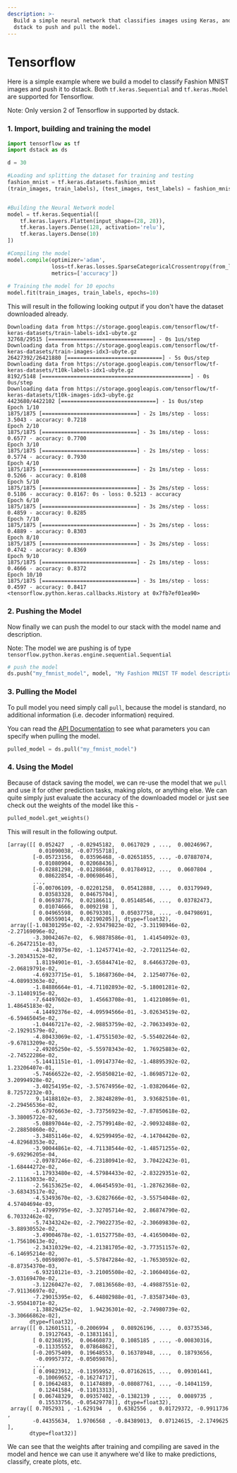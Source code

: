 ```yaml
---
description: >-
  Build a simple neural network that classifies images using Keras, and using
  dstack to push and pull the model.
---
```


# Tensorflow

Here is a simple example where we build a model to classify Fashion MNIST images and push it to dstack. Both `tf.keras.Sequential` and `tf.keras.Model` are supported for Tensorflow.

Note: Only version 2 of Tensorflow in supported by dstack.

### 1. Import, building and training the model

```python
import tensorflow as tf
import dstack as ds

d = 30

#Loading and splitting the dataset for training and testing
fashion_mnist = tf.keras.datasets.fashion_mnist
(train_images, train_labels), (test_images, test_labels) = fashion_mnist.load_data()


#Building the Neural Network model 
model = tf.keras.Sequential([
    tf.keras.layers.Flatten(input_shape=(28, 28)),
    tf.keras.layers.Dense(128, activation='relu'),
    tf.keras.layers.Dense(10)
])

#Compiling the model
model.compile(optimizer='adam',
              loss=tf.keras.losses.SparseCategoricalCrossentropy(from_logits=True),
              metrics=['accuracy'])
              
# Training the model for 10 epochs
model.fit(train_images, train_labels, epochs=10)
```

This will result in the following looking output if you don't have the dataset downloaded already.

```text
Downloading data from https://storage.googleapis.com/tensorflow/tf-keras-datasets/train-labels-idx1-ubyte.gz
32768/29515 [=================================] - 0s 1us/step
Downloading data from https://storage.googleapis.com/tensorflow/tf-keras-datasets/train-images-idx3-ubyte.gz
26427392/26421880 [==============================] - 5s 0us/step
Downloading data from https://storage.googleapis.com/tensorflow/tf-keras-datasets/t10k-labels-idx1-ubyte.gz
8192/5148 [===============================================] - 0s 0us/step
Downloading data from https://storage.googleapis.com/tensorflow/tf-keras-datasets/t10k-images-idx3-ubyte.gz
4423680/4422102 [==============================] - 1s 0us/step
Epoch 1/10
1875/1875 [==============================] - 2s 1ms/step - loss: 3.5043 - accuracy: 0.7218
Epoch 2/10
1875/1875 [==============================] - 3s 1ms/step - loss: 0.6577 - accuracy: 0.7700
Epoch 3/10
1875/1875 [==============================] - 2s 1ms/step - loss: 0.5774 - accuracy: 0.7930
Epoch 4/10
1875/1875 [==============================] - 2s 1ms/step - loss: 0.5266 - accuracy: 0.8108
Epoch 5/10
1875/1875 [==============================] - 3s 2ms/step - loss: 0.5186 - accuracy: 0.8167: 0s - loss: 0.5213 - accuracy
Epoch 6/10
1875/1875 [==============================] - 3s 2ms/step - loss: 0.4859 - accuracy: 0.8285
Epoch 7/10
1875/1875 [==============================] - 3s 2ms/step - loss: 0.4889 - accuracy: 0.8303
Epoch 8/10
1875/1875 [==============================] - 3s 2ms/step - loss: 0.4742 - accuracy: 0.8369
Epoch 9/10
1875/1875 [==============================] - 2s 1ms/step - loss: 0.4666 - accuracy: 0.8372
Epoch 10/10
1875/1875 [==============================] - 3s 1ms/step - loss: 0.4597 - accuracy: 0.8417
<tensorflow.python.keras.callbacks.History at 0x7fb7ef01ea90>
```

### 2. Pushing the Model

Now finally we can push the model to our stack with the model name and description. 

Note: The model  we are pushing is of type `tensorflow.python.keras.engine.sequential.Sequential`

```python
# push the model
ds.push("my_fmnist_model", model, "My Fashion MNIST TF model description")
```

### 3. Pulling the Model

To pull model you need simply call `pull`, because the model is standard, no additional information \(i.e. decoder information\) required.

You can read the [API Documentation](../../api-documentation/python-reference.md#pulling-frames) to see what parameters you can specify when pulling the model.

```python
pulled_model = ds.pull("my_fmnist_model")
```

### 4. Using the Model

Because of dstack saving the model, we can re-use the model that we `pull` and use it for other prediction tasks, making plots, or anything else. We can quite simply just evaluate the accuracy of the downloaded model or just see check out the weights of the model like this -

```python
pulled_model.get_weights()
```

This will result in the following output. 

```text
[array([[ 0.052427  , -0.02945182,  0.0617029 , ...,  0.00246967,
          0.01090038, -0.07755718],
        [-0.05723156,  0.03596468, -0.02651855, ..., -0.07887074,
          0.01080904,  0.02068436],
        [-0.02881298, -0.01288668,  0.01784912, ...,  0.0607804 ,
          0.08622854, -0.00698646],
        ...,
        [-0.00706109, -0.02201258,  0.05412888, ...,  0.03179949,
          0.03583328,  0.04675704],
        [ 0.06938776,  0.02186611,  0.05148546, ...,  0.03782473,
          0.01074666,  0.0092198 ],
        [ 0.04965598,  0.06793301,  0.05037758, ..., -0.04798691,
          0.06559014,  0.02190205]], dtype=float32),
 array([-1.08301295e-02, -2.93479823e-02, -3.31198946e-02, -2.27169096e-02,
        -3.30042467e-02,  6.98878586e-01,  1.41454092e-03, -6.26472151e-03,
        -4.30478975e-02, -1.12457741e-02, -2.72011254e-02, -3.20343152e-02,
         1.81194901e-01, -3.65844741e-02,  8.64663720e-03, -2.06819791e-02,
        -4.69237715e-01,  5.18687360e-04,  2.12540776e-02, -4.08993363e-02,
        -1.84886664e-01, -4.71102893e-02, -5.18001281e-02, -3.11401915e-02,
        -7.64497602e-03,  1.45663708e-01,  1.41210869e-01,  1.48645183e-02,
        -4.14492376e-02, -4.09594566e-01, -3.02634519e-02, -6.59465045e-02,
        -1.04467217e-02, -2.98853759e-02, -2.70633493e-02, -2.19291579e-02,
        -4.80433069e-02, -1.47551503e-02, -5.55402264e-02, -9.67813209e-02,
        -2.49205250e-02, -5.55978343e-02,  1.76925883e-02, -2.74522286e-02,
        -5.14411151e-01, -1.09147374e-02, -1.48895392e-02,  1.23206407e-01,
        -5.74666522e-02, -2.95850821e-02, -1.86985712e-02,  3.20994928e-02,
        -3.40254195e-02, -3.57674956e-02, -1.03820646e-02,  8.72572232e-03,
         9.14188102e-03,  2.38248289e-01,  3.93682510e-01, -2.29456536e-02,
        -6.67976663e-02, -3.73756923e-02, -7.87850618e-02, -3.38005722e-02,
        -5.08897044e-02, -2.75799148e-02, -2.90932488e-02, -2.28850860e-02,
        -3.34851146e-02,  4.92599495e-02, -4.14704420e-02, -4.82968353e-02,
        -3.90044861e-02, -4.71138544e-02, -1.48571255e-02, -9.69296205e-04,
        -2.09787246e-02, -6.23180941e-02,  3.70422423e-01, -1.68444272e-02,
        -1.17933480e-02, -4.57984433e-02, -2.83229351e-02, -2.11163033e-02,
        -2.56153625e-02,  4.06454593e-01, -1.28762368e-02, -3.68343517e-02,
        -4.53493670e-02, -3.62827666e-02, -3.55754048e-02,  4.57404694e-03,
        -1.47999795e-02, -3.32705714e-02,  2.86874790e-02,  6.70332462e-02,
        -5.74343242e-02, -2.79022735e-02, -2.30609830e-02, -3.88930552e-02,
        -3.49004678e-02, -1.01527758e-03, -4.41650040e-02, -1.75610613e-02,
        -2.34310329e-02, -4.21381705e-02, -3.77351157e-02, -6.14695214e-02,
        -5.00598907e-01, -5.57847284e-02, -1.76530592e-02, -8.87354370e-03,
        -6.93210121e-03, -3.21005508e-02, -2.10604016e-02, -3.03169470e-02,
        -3.12260427e-02,  7.08136568e-03, -4.49887551e-02, -7.91136697e-02,
        -7.29015395e-02,  6.44802988e-01, -7.83587340e-03, -3.95041071e-02,
        -1.38829425e-02,  1.94236301e-02, -2.74980739e-02, -3.30666862e-02],
       dtype=float32),
 array([[ 0.12601511, -0.2006994 ,  0.08926196, ...,  0.03735346,
          0.19127643, -0.13831161],
        [ 0.02368195,  0.06460873,  0.1085185 , ..., -0.00830316,
         -0.11335552,  0.07864862],
        [-0.20575409,  0.19648553,  0.16378948, ...,  0.18793656,
         -0.09957372, -0.05059876],
        ...,
        [ 0.09823912, -0.11959952, -0.07162615, ...,  0.09301441,
         -0.10069652, -0.16274717],
        [ 0.10642483,  0.11474889, -0.08087761, ..., -0.14041159,
          0.12441584, -0.11013313],
        [ 0.06748329,  0.09357402, -0.1382139 , ...,  0.0089735 ,
          0.15533756, -0.05429778]], dtype=float32),
 array([ 0.7052931 , -1.629194  ,  0.6382556 ,  0.01729372, -0.9911736 ,
        -0.44355634,  1.9706568 , -0.84389013,  0.07124615, -2.1749625 ],
       dtype=float32)]
```

We can see that the weights after training and compiling are saved in the model and hence we can use it anywhere we'd like to make predictions, classify, create plots, etc.


